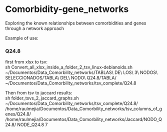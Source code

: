 # Comorbidity-gene_networks
Exploring the known relationships between comorbidities and genes through a network approach

Example of use:   

### Q24.8  
first from xlsx to tsv:  
sh Convert_all_xlsx_inside_a_folder_2_tsv_linux-debianoids.sh ~/Documentos/Data_Comorbility_networks/TABLAS\ DE\ LOS\ 3\ NODOS\ SELECCIONADOS/TABLA\ DEL\ NODO\ Q24.8/TABLA/ ~/Documentos/Data_Comorbility_networks/tsv_complete/Q24.8  

Then from tsv to jaccard results:  
sh folder_tsvs_2_jaccard_graphs.sh ~/Documentos/Data_Comorbility_networks/tsv_complete/Q24.8/ /home/raulmejia/Documentos/Data_Comorbility_networks/tsv_columns_of_genes/Q24.8/ /home/raulmejia/Documentos/Data_Comorbility_networks/Jaccard/NODO_Q24.8/ NODE_Q24.8 7  
